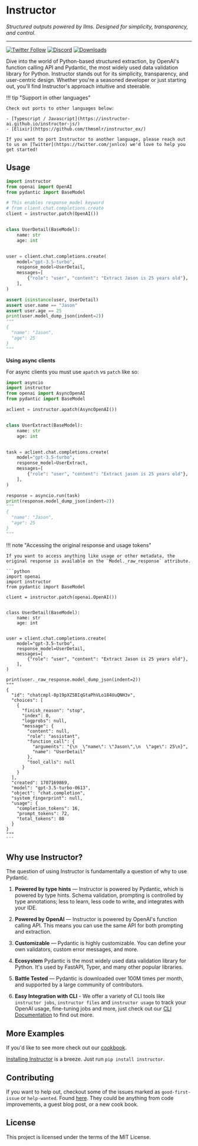 # Instructor

_Structured outputs powered by llms. Designed for simplicity, transparency, and control._

---

[![Twitter Follow](https://img.shields.io/twitter/follow/jxnlco?style=social)](https://twitter.com/jxnlco)
[![Discord](https://img.shields.io/discord/1192334452110659664?label=discord)](https://discord.gg/CV8sPM5k5Y)
[![Downloads](https://img.shields.io/pypi/dm/instructor.svg)](https://pypi.python.org/pypi/instructor)

Dive into the world of Python-based structured extraction, by OpenAI's function calling API and Pydantic, the most widely used data validation library for Python. Instructor stands out for its simplicity, transparency, and user-centric design. Whether you're a seasoned developer or just starting out, you'll find Instructor's approach intuitive and steerable.

!!! tip "Support in other languages"

    Check out ports to other languages below:

    - [Typescript / Javascript](https://instructor-ai.github.io/instructor-js/)
    - [Elixir](https://github.com/thmsmlr/instructor_ex/)

    If you want to port Instructor to another language, please reach out to us on [Twitter](https://twitter.com/jxnlco) we'd love to help you get started!

## Usage

```py
import instructor
from openai import OpenAI
from pydantic import BaseModel

# This enables response_model keyword
# from client.chat.completions.create
client = instructor.patch(OpenAI())


class UserDetail(BaseModel):
    name: str
    age: int


user = client.chat.completions.create(
    model="gpt-3.5-turbo",
    response_model=UserDetail,
    messages=[
        {"role": "user", "content": "Extract Jason is 25 years old"},
    ],
)

assert isinstance(user, UserDetail)
assert user.name == "Jason"
assert user.age == 25
print(user.model_dump_json(indent=2))
"""
{
  "name": "Jason",
  "age": 25
}
"""
```

**Using async clients**

For async clients you must use `apatch` vs `patch` like so:

```py
import asyncio
import instructor
from openai import AsyncOpenAI
from pydantic import BaseModel

aclient = instructor.apatch(AsyncOpenAI())


class UserExtract(BaseModel):
    name: str
    age: int


task = aclient.chat.completions.create(
    model="gpt-3.5-turbo",
    response_model=UserExtract,
    messages=[
        {"role": "user", "content": "Extract jason is 25 years old"},
    ],
)

response = asyncio.run(task)
print(response.model_dump_json(indent=2))
"""
{
  "name": "Jason",
  "age": 25
}
"""
```

!!! note "Accessing the original response and usage tokens"

    If you want to access anything like usage or other metadata, the original response is available on the `Model._raw_response` attribute.

    ```python
    import openai
    import instructor
    from pydantic import BaseModel

    client = instructor.patch(openai.OpenAI())


    class UserDetail(BaseModel):
        name: str
        age: int


    user = client.chat.completions.create(
        model="gpt-3.5-turbo",
        response_model=UserDetail,
        messages=[
            {"role": "user", "content": "Extract Jason is 25 years old"},
        ],
    )

    print(user._raw_response.model_dump_json(indent=2))
    """
    {
      "id": "chatcmpl-8p19pXZ5BIqGtaPhVLo184UuQNH3v",
      "choices": [
        {
          "finish_reason": "stop",
          "index": 0,
          "logprobs": null,
          "message": {
            "content": null,
            "role": "assistant",
            "function_call": {
              "arguments": "{\n  \"name\": \"Jason\",\n  \"age\": 25\n}",
              "name": "UserDetail"
            },
            "tool_calls": null
          }
        }
      ],
      "created": 1707169869,
      "model": "gpt-3.5-turbo-0613",
      "object": "chat.completion",
      "system_fingerprint": null,
      "usage": {
        "completion_tokens": 16,
        "prompt_tokens": 72,
        "total_tokens": 88
      }
    }
    """
    ```

## Why use Instructor?

The question of using Instructor is fundamentally a question of why to use Pydantic.

1. **Powered by type hints** — Instructor is powered by Pydantic, which is powered by type hints. Schema validation, prompting is controlled by type annotations; less to learn, less code to write, and integrates with your IDE.

2. **Powered by OpenAI** — Instructor is powered by OpenAI's function calling API. This means you can use the same API for both prompting and extraction.

3. **Customizable** — Pydantic is highly customizable. You can define your own validators, custom error messages, and more.

4. **Ecosystem** Pydantic is the most widely used data validation library for Python. It's used by FastAPI, Typer, and many other popular libraries.

5. **Battle Tested** — Pydantic is downloaded over 100M times per month, and supported by a large community of contributors.

6. **Easy Integration with CLI** - We offer a variety of CLI tools like `instructor jobs`, `instructor files` and `instructor usage` to track your OpenAI usage, fine-tuning jobs and more, just check out our [CLI Documentation](cli/index.md) to find out more.

## More Examples

If you'd like to see more check out our [cookbook](examples/index.md).

[Installing Instructor](installation.md) is a breeze. Just run `pip install instructor`.

## Contributing

If you want to help out, checkout some of the issues marked as `good-first-issue` or `help-wanted`. Found [here](https://github.com/jxnl/instructor/labels/good%20first%20issue). They could be anything from code improvements, a guest blog post, or a new cook book.

## License

This project is licensed under the terms of the MIT License.
